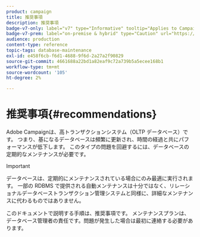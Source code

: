 ```yaml
---
product: campaign
title: 推奨事項
description: 推奨事項
badge-v7-only: label="v7" type="Informative" tooltip="Applies to Campaign Classic v7 only"
badge-v7-prem: label="on-premise & hybrid" type="Caution" url="https://experienceleague.adobe.com/docs/campaign-classic/using/installing-campaign-classic/architecture-and-hosting-models/hosting-models-lp/hosting-models.html" tooltip="Applies to on-premise and hybrid deployments only"
audience: production
content-type: reference
topic-tags: database-maintenance
exl-id: e458f6cb-f6d1-4688-9f6d-2a27a2f90829
source-git-commit: 4661688a22bd1a82eaf9c72a739b5a5ecee168b1
workflow-type: tm+mt
source-wordcount: '105'
ht-degree: 2%

---
```


# 推奨事項{#recommendations}



Adobe Campaignは、高トランザクションシステム（OLTP データベース）です。 つまり、基になるデータベースは頻繁に更新され、時間の経過と共にパフォーマンスが低下します。 このタイプの問題を回避するには、データベースの定期的なメンテナンスが必要です。

>[!IMPORTANT]
>
>データベースは、定期的にメンテナンスされている場合にのみ最適に実行されます。 一部の RDBMS で提供される自動メンテナンスは十分ではなく、リレーショナルデータベーストランザクション管理システムと同様に、詳細なメンテナンスに代わるものではありません。
>  
>このドキュメントで説明する手順は、推奨事項です。 メンテナンスプランは、データベース管理者の責任です。問題が発生した場合は最初に連絡する必要があります。

